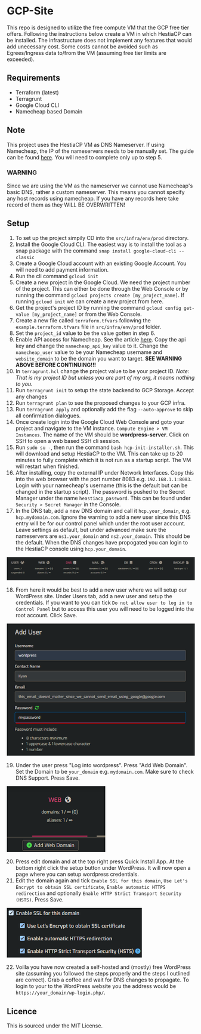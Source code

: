 # GCP-Site

This repo is designed to utilize the free compute VM that the GCP free tier offers. Following the instructions below create a VM in which HestiaCP can be installed. The infrastructure does not implement any features that would add unecessary cost. Some costs cannot be avoided such as Egrees/Ingress data to/from the VM (assuming free tier limits are exceeded).

## Requirements
* Terraform (latest)
* Terragrunt
* Google Cloud CLI
* Namecheap based Domain

## Note
This project uses the HestiaCP VM as DNS Nameserver. If using Namecheap, the IP of the nameservers needs to be manually set. The guide can be found [here](https://www.namecheap.com/support/knowledgebase/article.aspx/768/10/how-do-i-register-personal-nameservers-for-my-domain/). You will need to complete only up to step 5.

### WARNING
Since we are using the VM as the nameserver we cannot use Namecheap's basic DNS, rather a custom nameserver. This means you cannot specify any host records using namecheap. If you have any records here take record of them as they WILL BE OVERWRITTEN!

## Setup

1. To set up the project simpily CD into the `src/infra/env/prod` directory.
2. Install the Google Cloud CLI. The easiest way is to install the tool as a snap package with the command `snap install google-cloud-cli --classic`
3. Create a Google Cloud account with an existing Google Account. You will need to add payment information.
4. Run the cli command `gcloud init`
5. Create a new project in the Google Cloud. We need the project number of the project. This can either be done through the Web Console or by running the command `gcloud projects create [my_project_name]`. If running `gcloud init` we can create a new project from here.
6. Get the project's project ID by running the command `gcloud config get-value [my_project_name]` or from the Web Console.
7. Create a new file called `terraform.tfvars` following the `example.terraform.tfvars` file in `src/infra/env/prod` folder.
8. Set the `project_id` value to be the value gotten in step 6.
9. Enable API access for Namecheap. See the article [here](https://www.namecheap.com/support/api/intro/). Copy the api key and change the `namecheap_api_key` value to it. Change the `namecheap_user` value to be your Namecheap username and `website_domain` to be the domain you want to target.
**SEE WARNING ABOVE BEFORE CONTINUING!!!**
10. In `terragrunt.hcl` change the project value to be your project ID. *Note: That is my project ID but unless you are part of my org, it means nothing to you.*
11. Run `terragrunt init` to setup the state backend to GCP Storage. Accept any changes
12. Run `terragrunt plan` to see the proposed changes to your GCP infra.
13. Run `terragrunt apply` and optionally add the flag `--auto-approve` to skip all confirmation dialogues.
14. Once create login into the Google Cloud Web Console and goto your project and navigate to the VM instance. `Compute Engine > VM Instances`. The name of the VM should be **wordpress-server**. Click on SSH to open a web based SSH cli session.
15. Run `sudo su -`, then run the command `bash hcp-init-installer.sh`. This will download and setup HestiaCP to the VM. This can take up to 20 minutes to fully complete which it is not run as a startup script. The VM will restart when finished.
16. After installing, copy the external IP under Network Interfaces. Copy this into the web browser with the port number 8083 e.g. `192.168.1.1:8083`. Login with your namecheap's username (this is the default but can be changed in the startup script). The password is pushed to the Secret Manager under the name `heastiacp_password`. This can be found under `Security > Secret Manager` in the Console.
17. In the DNS tab, add a new DNS domain and call it `hcp.your_domain`, e.g. `hcp.mydomain.com`. Ignore the warning to add a new user since this DNS entry will be for our control panel which under the root user account. Leave settings as default, but under advanced make sure the nameservers are `ns1.your_domain` and `ns2.your_domain`. This should be the default. When the DNS changes have propogated you can login to the HestiaCP console using `hcp.your_domain`.

![alt text](Images/dns_root.png)

18. From here it would be best to add a new user where we will setup our WordPress site. Under Users tab, add a new user and setup the credentials. If you want to you can tick `Do not allow user to log in to Control Panel` but to access this user you will need to be logged into the root account. Click Save.

![alt text](Images/add_user.png)

19. Under the user press "Log into wordpress". Press "Add Web Domain". Set the Domain to be `your_domain` e.g. `mydomain.com`. Make sure to check DNS Support. Press Save.

![alt text](Images/add_web.png) 

20. Press edit domain and at the top right press Quick Install App. At the bottom right click the setup button under WordPress. It will now open a page where you can setup wordpress credentials.
21. Edit the domain again and tick `Enable SSL for this domain`, `Use Let's Encrypt to obtain SSL certificate`, `Enable automatic HTTPS redirection` and optionally `Enable HTTP Strict Transport Security (HSTS)`. Press Save.

![alt text](Images/ssl.png)

22. Voilla you have now created a self-hosted and (mostly) free WordPress site (assuming you followed the steps properly and the steps I outlined are correct). Grab a coffee and wait for DNS changes to propagate. To login to your to the WordPress website you the address would be `https://your_domain/wp-login.php/`.

## Licence
This is sourced under the MIT License.